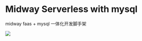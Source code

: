 # Midway Serverless with mysql

midway faas + mysql 一体化开发脚手架

![](https://gw.alicdn.com/tfs/TB1owaLaepyVu4jSZFhXXbBpVXa-1266-1232.png)